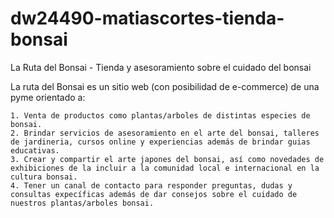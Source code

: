 # dw24490-matiascortes-tienda-bonsai
La Ruta del Bonsai - Tienda y asesoramiento sobre el cuidado del bonsai

La ruta del Bonsai es un sitio web (con posibilidad de e-commerce) de una pyme orientado a:
	
	1. Venta de productos como plantas/arboles de distintas especies de bonsai.
	2. Brindar servicios de asesoramiento en el arte del bonsai, talleres de jardineria, cursos online y experiencias además de brindar guias educativas.
	3. Crear y compartir el arte japones del bonsai, así como novedades de exhibiciones de la incluir a la comunidad local e internacional en la cultura bonsai.
	4. Tener un canal de contacto para responder preguntas, dudas y consultas expecíficas además de dar consejos sobre el cuidado de nuestros plantas/arboles bonsai.

